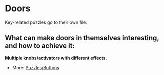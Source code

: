 # Doors

Key-related puzzles go to their own file.

## What can make doors in themselves interesting, and how to achieve it:

**Multiple knobs/activators with different effects.**
- More: [Puzzles/Buttons](Buttons.md)